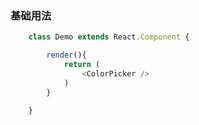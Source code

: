 ### 基础用法
```javascript
    class Demo extends React.Component {

        render(){
            return (
                <ColorPicker />
            )
        }

    }
```